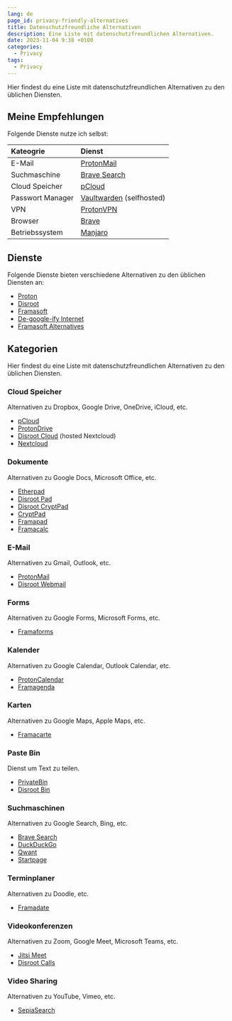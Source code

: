```yaml
---
lang: de
page_id: privacy-friendly-alternatives
title: Datenschutzfreundliche Alternativen
description: Eine Liste mit datenschutzfreundlichen Alternativen.
date: 2023-11-04 9:38 +0100
categories:
  - Privacy
tags:
  - Privacy
---
```


Hier findest du eine Liste mit datenschutzfreundlichen Alternativen zu den üblichen Diensten.

## Meine Empfehlungen

Folgende Dienste nutze ich selbst:

| Kateogrie        | Dienst                                                                 |
|:-----------------|:-----------------------------------------------------------------------|
| E-Mail           | [ProtonMail](https://protonmail.com)                                   |
| Suchmaschine     | [Brave Search](https://search.brave.com)                               |
| Cloud Speicher   | [pCloud](https://pcloud.com)                                           |
| Passwort Manager | [Vaultwarden](https://github.com/dani-garcia/vaultwarden) (selfhosted) |
| VPN              | [ProtonVPN](https://protonvpn.com)                                     |
| Browser          | [Brave](https://brave.com)                                             |
| Betriebssystem   | [Manjaro](https://manjaro.org)                                         |

## Dienste

Folgende Dienste bieten verschiedene Alternativen zu den üblichen Diensten an:

- [Proton](https://proton.me)
- [Disroot](https://disroot.org/de)
- [Framasoft](https://framasoft.org/de)
- [De-google-ify Internet](https://degooglisons-internet.org/de)
- [Framasoft Alternatives](https://alt.framasoft.org)

## Kategorien

Hier findest du eine Liste mit datenschutzfreundlichen Alternativen zu den üblichen Diensten.

### Cloud Speicher

Alternativen zu Dropbox, Google Drive, OneDrive, iCloud, etc.

- [pCloud](https://www.pcloud.com)
- [ProtonDrive](https://proton.me/drive)
- [Disroot Cloud](https://cloud.disroot.org) (hosted Nextcloud)
- [Nextcloud](https://nextcloud.com)

### Dokumente

Alternativen zu Google Docs, Microsoft Office, etc.

- [Etherpad](https://etherpad.org)
- [Disroot Pad](https://pad.disroot.org)
- [Disroot CryptPad](https://cryptpad.disroot.org)
- [CryptPad](https://cryptpad.fr)
- [Framapad](https://framapad.org)
- [Framacalc](https://framacalc.org)

### E-Mail

Alternativen zu Gmail, Outlook, etc.

- [ProtonMail](https://protonmail.com)
- [Disroot Webmail](https://webmail.disroot.org)

### Forms

Alternativen zu Google Forms, Microsoft Forms, etc.

- [Framaforms](https://framaforms.org)

### Kalender

Alternativen zu Google Calendar, Outlook Calendar, etc.

- [ProtonCalendar](https://proton.me/calendar)
- [Framagenda](https://framagenda.org)

### Karten

Alternativen zu Google Maps, Apple Maps, etc.

- [Framacarte](https://framacarte.org)

### Paste Bin

Dienst um Text zu teilen.

- [PrivateBin](https://privatebin.info)
- [Disroot Bin](https://bin.disroot.org)

### Suchmaschinen

Alternativen zu Google Search, Bing, etc.

- [Brave Search](https://search.brave.com)
- [DuckDuckGo](https://duckduckgo.com)
- [Qwant](https://www.qwant.com)
- [Startpage](https://www.startpage.com)

### Terminplaner

Alternativen zu Doodle, etc.

- [Framadate](https://framadate.org)

### Videokonferenzen

Alternativen zu Zoom, Google Meet, Microsoft Teams, etc.

- [Jitsi Meet](https://meet.jit.si)
- [Disroot Calls](https://calls.disroot.org)

### Video Sharing

Alternativen zu YouTube, Vimeo, etc.

- [SepiaSearch](https://sepiasearch.org)

